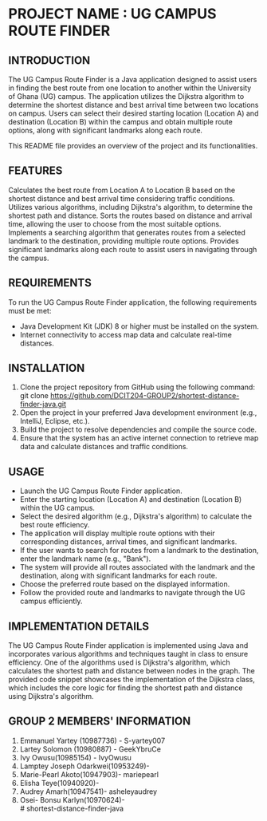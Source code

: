 # PROJECT NAME : UG CAMPUS ROUTE FINDER

## INTRODUCTION

The UG Campus Route Finder is a Java application designed to assist users in finding the best route from 
one location to another within the University of Ghana (UG) campus. The application utilizes the Dijkstra
algorithm to determine the shortest distance and best arrival time between two locations on campus.
Users can select their desired starting location (Location A) and destination (Location B) within the campus 
and obtain multiple route options, along with significant landmarks along each route. 

This README file provides an overview of the project and its functionalities.

## FEATURES

Calculates the best route from Location A to Location B based on the shortest distance and best arrival time 
considering traffic conditions.
Utilizes various algorithms, including Dijkstra's algorithm, to determine the shortest path and distance.
Sorts the routes based on distance and arrival time, allowing the user to choose from the most suitable options.
Implements a searching algorithm that generates routes from a selected landmark to the destination, providing 
multiple route options.
Provides significant landmarks along each route to assist users in navigating through the campus.

## REQUIREMENTS

To run the UG Campus Route Finder application, the following requirements must be met:

* Java Development Kit (JDK) 8 or higher must be installed on the system.
* Internet connectivity to access map data and calculate real-time distances.

## INSTALLATION
1. Clone the project repository from GitHub using the following command:
        git clone https://github.com/DCIT204-GROUP2/shortest-distance-finder-java.git 
2. Open the project in your preferred Java development environment (e.g., IntelliJ, Eclipse, etc.).
3. Build the project to resolve dependencies and compile the source code.
4. Ensure that the system has an active internet connection to retrieve map data and calculate 
distances and traffic conditions.


## USAGE
* Launch the UG Campus Route Finder application.
* Enter the starting location (Location A) and destination (Location B) within the UG campus.
* Select the desired algorithm (e.g., Dijkstra's algorithm) to calculate the best route efficiency.
* The application will display multiple route options with their corresponding distances, arrival times, and 
  significant landmarks.
* If the user wants to search for routes from a landmark to the destination, enter the landmark name (e.g., "Bank").
* The system will provide all routes associated with the landmark and the destination, along with significant 
  landmarks for each route.
* Choose the preferred route based on the displayed information.
* Follow the provided route and landmarks to navigate through the UG campus efficiently.


## IMPLEMENTATION DETAILS

The UG Campus Route Finder application is implemented using Java and incorporates various algorithms and
techniques taught in class to ensure efficiency. One of the algorithms used is Dijkstra's algorithm, which 
calculates the shortest path and distance between nodes in the graph. The provided code snippet showcases the 
implementation of the Dijkstra class, which includes the core logic for finding the shortest path and distance 
using Dijkstra's algorithm.


## GROUP 2 MEMBERS' INFORMATION

1. Emmanuel Yartey (10987736) -             S-yartey007
2. Lartey Solomon (10980887)  -             GeekYbruCe
3. Ivy Owusu(10985154)        -             IvyOwusu
4. Lamptey Joseph Odarkwei(10953249)-       
5. Marie-Pearl Akoto(10947903)-             mariepearl
6. Elisha Teye(10940920)-                   
7. Audrey Amarh(10947541)-                  asheleyaudrey
8. Osei- Bonsu Karlyn(10970624)-            
#   s h o r t e s t - d i s t a n c e - f i n d e r - j a v a 
 
 
